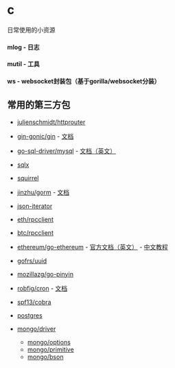 # c
日常使用的小资源

#### mlog - 日志

#### mutil - 工具

#### ws - websocket封装包（基于gorilla/websocket分装）


## 常用的第三方包

+ [julienschmidt/httprouter](https://github.com/julienschmidt/httprouter)

+ [gin-gonic/gin](https://github.com/gin-gonic/gin) -
[文档](https://gin-gonic.com/zh-cn/docs/)

+ [go-sql-driver/mysql](https://github.com/go-sql-driver/mysql) -
[文档（英文）](https://github.com/go-sql-driver/mysql/wiki)

+ [sqlx](https://github.com/jmoiron/sqlx)

+ [squirrel](https://github.com/Masterminds/squirrel)

+ [jinzhu/gorm](https://github.com/jinzhu/gorm) -
[文档](https://gorm.io/zh_CN/docs/)

+ [json-iterator](https://github.com/json-iterator/go)
  
+ [eth/rpcclient]("github.com/gochain/gochain/v3/rpc")
  
+ [btc/rpcclient]("github.com/btcsuite/btcd/rpcclient") 
  
+ [ethereum/go-ethereum](https://github.com/ethereum/go-ethereum) -
[官方文档（英文）](https://geth.ethereum.org/docs/) -
[中文教程](https://goethereumbook.org/zh/)

+ [gofrs/uuid](https://github.com/gofrs/uuid)

+ [mozillazg/go-pinyin](https://github.com/mozillazg/go-pinyin)

+ [robfig/cron](https://github.com/robfig/cron) -
[文档](https://godoc.org/github.com/robfig/cron#hdr-Usage)

+ [spf13/cobra](https://github.com/spf13/cobra)
 
+ [postgres]("github.com/jinzhu/gorm/dialects/postgres")
 
+ [mongo/driver]("go.mongodb.org/mongo-driver/mongo") 
    + [mongo/options]("go.mongodb.org/mongo-driver/mongo/options")
    + [mongo/primitive]("go.mongodb.org/mongo-driver/bson/primitive")
    + [mongo/bson]("go.mongodb.org/mongo-driver/bson")        
 
